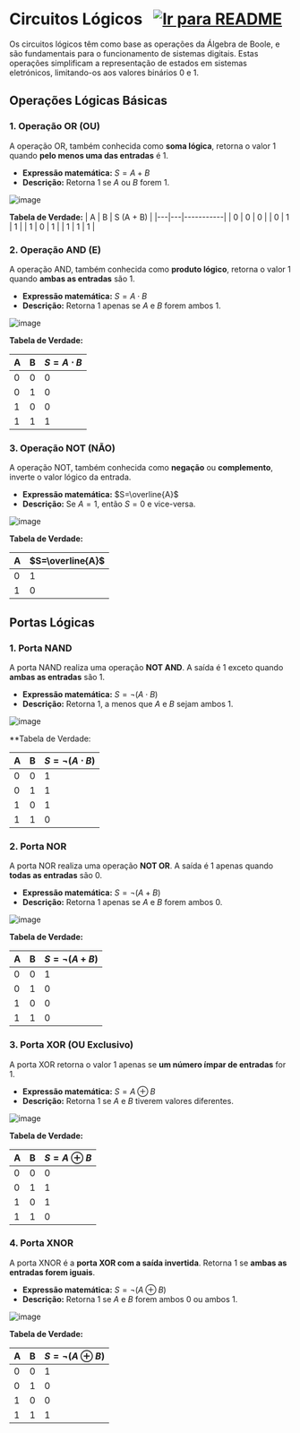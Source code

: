 # Circuitos Lógicos &nbsp; [![Ir para README](https://img.shields.io/badge/Indice-Verde?style=for-the-badge)](../README.md#indice)

Os circuitos lógicos têm como base as operações da Álgebra de Boole, e são fundamentais para o funcionamento de sistemas digitais. Estas operações simplificam a representação de estados em sistemas eletrónicos, limitando-os aos valores binários 0 e 1.

## Operações Lógicas Básicas

### 1. Operação OR (OU)
A operação OR, também conhecida como **soma lógica**, retorna o valor 1 quando **pelo menos uma das entradas** é 1.

- **Expressão matemática:** $S=A+B$
- **Descrição:** Retorna 1 se $A$ ou $B$ forem 1.

![image](https://github.com/user-attachments/assets/0dea5375-0be4-4af3-be42-6f2ce80f382f)


**Tabela de Verdade:**
| A | B | S (A + B) |
|---|---|-----------|
| 0 | 0 |     0     |
| 0 | 1 |     1     |
| 1 | 0 |     1     |
| 1 | 1 |     1     |



### 2. Operação AND (E)
A operação AND, também conhecida como **produto lógico**, retorna o valor 1 quando **ambas as entradas** são 1.

- **Expressão matemática:** $S=A\cdot B$
- **Descrição:** Retorna 1 apenas se $A$ e $B$ forem ambos 1.

![image](https://github.com/user-attachments/assets/d2fbc75c-6639-40cd-a81d-0bff4a72e3f6)


**Tabela de Verdade:**

| A   | B   | $S=A\cdot B$ |
| --- | --- | ------------ |
| 0   | 0   | 0            |
| 0   | 1   | 0            |
| 1   | 0   | 0            |
| 1   | 1   | 1            |



### 3. Operação NOT (NÃO)
A operação NOT, também conhecida como **negação** ou **complemento**, inverte o valor lógico da entrada.

- **Expressão matemática:** $S=\overline{A}$
- **Descrição:** Se $A=1$, então $S=0$ e vice-versa.

![image](https://github.com/user-attachments/assets/be5b4488-bd46-4c87-9b00-6873b2dcddac)


**Tabela de Verdade:**

| A   | $S=\overline{A}$ |
| --- | ---------------- |
| 0   | 1                |
| 1   | 0                |



## Portas Lógicas

### 1. Porta NAND
A porta NAND realiza uma operação **NOT AND**. A saída é 1 exceto quando **ambas as entradas** são 1.

- **Expressão matemática:** $S=\neg(A\cdot B)$
- **Descrição:** Retorna 1, a menos que $A$ e $B$ sejam ambos 1.

![image](https://github.com/user-attachments/assets/1c615348-e34b-4c6e-9390-a7b0a9f84cdf)


**Tabela de Verdade:

| A   | B   |  $S=\neg(A\cdot B)$ |
| --- | --- | ------------------------ |
| 0   | 0   | 1                        |
| 0   | 1   | 1                        |
| 1   | 0   | 1                        |
| 1   | 1   | 0                        |


### 2. Porta NOR
A porta NOR realiza uma operação **NOT OR**. A saída é 1 apenas quando **todas as entradas** são 0.

- **Expressão matemática:** $S=\neg(A+B)$
- **Descrição:** Retorna 1 apenas se $A$ e $B$ forem ambos 0.

![image](https://github.com/user-attachments/assets/b15b2ce4-5dac-4123-964d-a960cc28959c)


**Tabela de Verdade:**

| A   | B   | $S=\neg(A+B)$ |
| --- | --- | ------------------ |
| 0   | 0   | 1                  |
| 0   | 1   | 0                  |
| 1   | 0   | 0                  |
| 1   | 1   | 0                  |


### 3. Porta XOR (OU Exclusivo)
A porta XOR retorna o valor 1 apenas se **um número ímpar de entradas** for 1.

- **Expressão matemática:** $S=A\oplus B$
- **Descrição:** Retorna 1 se $A$ e $B$ tiverem valores diferentes.

![image](https://github.com/user-attachments/assets/40648456-b29a-48ce-b3ba-f2e12e989e61)

**Tabela de Verdade:**

| A   | B   | $S=A\oplus B$ |
| --- | --- | ------------- |
| 0   | 0   | 0             |
| 0   | 1   | 1             |
| 1   | 0   | 1             |
| 1   | 1   | 0             |


### 4. Porta XNOR
A porta XNOR é a **porta XOR com a saída invertida**. Retorna 1 se **ambas as entradas forem iguais**.

- **Expressão matemática:** $S=\neg(A\oplus B)$
- **Descrição:** Retorna 1 se $A$ e $B$ forem ambos 0 ou ambos 1.

![image](https://github.com/user-attachments/assets/341a0e0e-61d3-45f7-9d25-1d51f302bc4f)


**Tabela de Verdade:**

| A   | B   | $S=\neg(A\oplus B)$ |
| --- | --- | ------------------------ |
| 0   | 0   | 1                        |
| 0   | 1   | 0                        |
| 1   | 0   | 0                        |
| 1   | 1   | 1                        |

